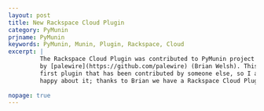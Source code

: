 ```yaml
---
layout: post
title: New Rackspace Cloud Plugin  
category: PyMunin
prjname: PyMunin
keywords: PyMunin, Munin, Plugin, Rackspace, Cloud
excerpt: |
         The Rackspace Cloud Plugin was contributed to PyMunin project 
         by [palewire](https://github.com/palewire) (Brian Welsh). This is the
         first plugin that has been contributed by someone else, so I am quite
         happy about it; thanks to Brian we have a Rackspace Cloud Plugin now. :-)
         
nopage: true
---
```


